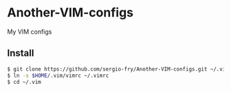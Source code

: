 # Another-VIM-configs
My VIM configs

## Install

```bash
$ git clone https://github.com/sergio-fry/Another-VIM-configs.git ~/.vim
$ ln -s $HOME/.vim/vimrc ~/.vimrc
$ cd ~/.vim
```
